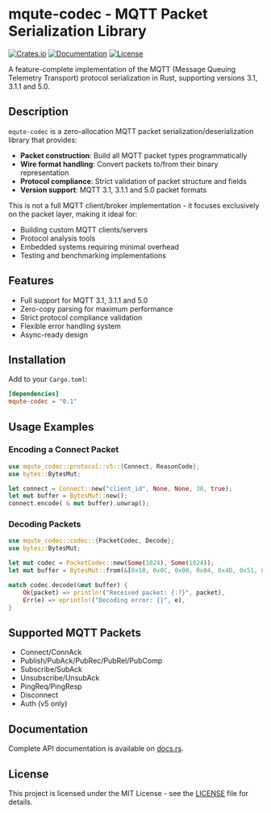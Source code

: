 # mqute-codec - MQTT Packet Serialization Library

[![Crates.io](https://img.shields.io/crates/v/mqute-codec)](https://crates.io/crates/mqute-codec)
[![Documentation](https://docs.rs/mqute-codec/badge.svg)](https://docs.rs/mqute-codec)
[![License](https://img.shields.io/badge/license-MIT-blue.svg)](LICENSE)

A feature-complete implementation of the MQTT (Message Queuing Telemetry Transport) protocol serialization in Rust,
supporting versions 3.1, 3.1.1 and 5.0.

## Description

`mqute-codec` is a zero-allocation MQTT packet serialization/deserialization library that provides:

- **Packet construction**: Build all MQTT packet types programmatically
- **Wire format handling**: Convert packets to/from their binary representation
- **Protocol compliance**: Strict validation of packet structure and fields
- **Version support**: MQTT 3.1, 3.1.1 and 5.0 packet formats

This is not a full MQTT client/broker implementation - it focuses exclusively on the packet layer, making it ideal for:

- Building custom MQTT clients/servers
- Protocol analysis tools
- Embedded systems requiring minimal overhead
- Testing and benchmarking implementations

## Features

- Full support for MQTT 3.1, 3.1.1 and 5.0
- Zero-copy parsing for maximum performance
- Strict protocol compliance validation
- Flexible error handling system
- Async-ready design

## Installation

Add to your `Cargo.toml`:

```toml
[dependencies]
mqute-codec = "0.1"
```

## Usage Examples

### Encoding a Connect Packet

```rust
use mqute_codec::protocol::v5::{Connect, ReasonCode};
use bytes::BytesMut;

let connect = Connect::new("client_id", None, None, 30, true);
let mut buffer = BytesMut::new();
connect.encode( & mut buffer).unwrap();
```

### Decoding Packets

```rust
use mqute_codec::codec::{PacketCodec, Decode};
use bytes::BytesMut;

let mut codec = PacketCodec::new(Some(1024), Some(1024));
let mut buffer = BytesMut::from(&[0x10, 0x0C, 0x00, 0x04, 0x4D, 0x51, 0x54, 0x54, 0x05, 0x02, 0x00, 0x3C, 0x00, 0x00][..]);

match codec.decode(&mut buffer) {
    Ok(packet) => println!("Received packet: {:?}", packet),
    Err(e) => eprintln!("Decoding error: {}", e),
}
```

## Supported MQTT Packets

- Connect/ConnAck
- Publish/PubAck/PubRec/PubRel/PubComp
- Subscribe/SubAck
- Unsubscribe/UnsubAck
- PingReq/PingResp
- Disconnect
- Auth (v5 only)

## Documentation

Complete API documentation is available on [docs.rs](https://docs.rs/mqute-codec).

## License

This project is licensed under the MIT License - see the [LICENSE](LICENSE) file for details.